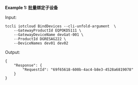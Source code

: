 **Example 1: 批量绑定子设备**



Input: 

```
tccli iotcloud BindDevices --cli-unfold-argument  \
    --GatewayProductId EQPOKD5111 \
    --GatewayDeviceName devGat-001 \
    --ProductId DGRESAG222 \
    --DeviceNames dev01 dev02
```

Output: 
```
{
    "Response": {
        "RequestId": "69f65618-600b-4ac4-b8e3-4528a6819078"
    }
}
```

